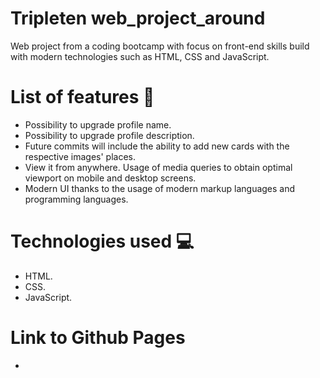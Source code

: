 # Tripleten web_project_around

Web project from a coding bootcamp with focus on front-end skills build with modern technologies such as HTML, CSS and JavaScript.

# List of features :rocket:

* Possibility to upgrade profile name.
* Possibility to upgrade profile description.
* Future commits will include the ability to add new cards with the respective images' places.
* View it from anywhere. Usage of media queries to obtain optimal viewport on mobile and desktop screens.
* Modern UI thanks to the usage of modern markup languages and programming languages.

# Technologies used :computer:

* HTML.
* CSS.
* JavaScript.

# Link to Github Pages

- 
